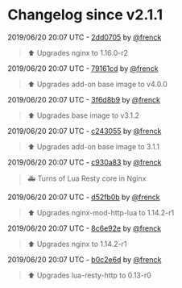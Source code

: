 # Changelog since v2.1.1

2019/06/20 20:07 UTC - [2dd0705](https://github.com/hassio-addons/addon-happy-bubbles/commit/2dd070532c0b7b1adbf4d6b508727efdb85292c2) by [@frenck](https://github.com/frenck)
> :arrow_up: Upgrades nginx to 1.16.0-r2 

2019/06/20 20:07 UTC - [79161cd](https://github.com/hassio-addons/addon-happy-bubbles/commit/79161cd0e7b85e0f5eaa6db80248b030626b199a) by [@frenck](https://github.com/frenck)
> :arrow_up: Upgrades add-on base image to v4.0.0 

2019/06/20 20:07 UTC - [3f6d8b9](https://github.com/hassio-addons/addon-happy-bubbles/commit/3f6d8b952f16f1096436ff1fcc8600eaa45fca28) by [@frenck](https://github.com/frenck)
> :arrow_up: Upgrades base image to v3.1.2 

2019/06/20 20:07 UTC - [c243055](https://github.com/hassio-addons/addon-happy-bubbles/commit/c24305560cf602006cefbbd37394ea658a4d517e) by [@frenck](https://github.com/frenck)
> :arrow_up: Upgrades add-on base image to 3.1.1 

2019/06/20 20:07 UTC - [c930a83](https://github.com/hassio-addons/addon-happy-bubbles/commit/c930a8300bb0ca568d814258f4ba6ac40662660a) by [@frenck](https://github.com/frenck)
> :ambulance: Turns of Lua Resty core in Nginx 

2019/06/20 20:07 UTC - [d52fb0b](https://github.com/hassio-addons/addon-happy-bubbles/commit/d52fb0b7e564de1bd31258000ea2048163ad6c07) by [@frenck](https://github.com/frenck)
> :arrow_up: Upgrades nginx-mod-http-lua to 1.14.2-r1 

2019/06/20 20:07 UTC - [8c6e92e](https://github.com/hassio-addons/addon-happy-bubbles/commit/8c6e92eb4309e026af82a577ad1037f45f6fb4c4) by [@frenck](https://github.com/frenck)
> :arrow_up: Upgrades nginx to 1.14.2-r1 

2019/06/20 20:07 UTC - [b0c2e6d](https://github.com/hassio-addons/addon-happy-bubbles/commit/b0c2e6d90e027c3090f349beee019ea5f1576147) by [@frenck](https://github.com/frenck)
> :arrow_up: Upgrades lua-resty-http to 0.13-r0 

